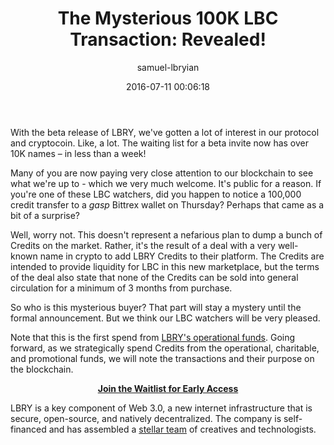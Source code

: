 ﻿---
author: samuel-lbryian
title: 'The Mysterious 100K LBC Transaction: Revealed!'
date: '2016-07-11 00:06:18'
---

With the beta release of LBRY, we've gotten a lot of interest in our protocol and cryptocoin. Like, a lot. The waiting list for a beta invite now has over 10K names – in less than a week!

Many of you are now paying very close attention to our blockchain to see what we're up to - which we very much welcome. It's public for a reason. If you're one of these LBC watchers, did you happen to notice a 100,000 credit transfer to a *gasp* Bittrex wallet on Thursday? Perhaps that came as a bit of a surprise?

Well, worry not. This doesn't represent a nefarious plan to dump a bunch of Credits on the market. Rather, it's the result of a deal with a very well-known name in crypto to add LBRY Credits to their platform. The Credits are intended to provide liquidity for LBC in this new marketplace, but the terms of the deal also state that none of the Credits can be sold into general circulation for a minimum of 3 months from purchase.

So who is this mysterious buyer? That part will stay a mystery until the formal announcement. But we think our LBC watchers will be very pleased.

Note that this is the first spend from [LBRY's operational funds](/news/lbry-blockchain-live-mine-lbc-now). Going forward, as we strategically spend Credits from the operational, charitable, and promotional funds, we will note the transactions and their purpose on the blockchain.

<p style="text-align: center;">
  <a href="/get"><strong>Join the Waitlist for Early Access</strong></a>
</p>

LBRY is a key component of Web 3.0, a new internet infrastructure that is secure, open-source, and natively decentralized. The company is self-financed and has assembled a [stellar team](/team) of creatives and technologists.
